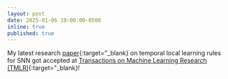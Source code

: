 ```yaml
---
layout: post
date: 2025-01-06 19:00:00-0500
inline: true
published: true
---
```

My latest research [paper](https://openreview.net/forum?id=CNaiJRcX84){:target="\_blank} on temporal local learning rules for SNN got accepted at [Transactions on Machine Learning Research (TMLR)](https://openreview.net/forum?id=CNaiJRcX84){:target="\_blank}!